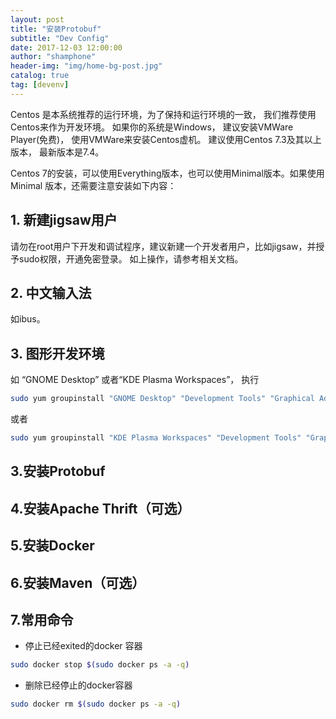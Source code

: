 ```yaml
---
layout: post
title: "安装Protobuf"
subtitle: "Dev Config"
date: 2017-12-03 12:00:00
author: "shamphone"
header-img: "img/home-bg-post.jpg"
catalog: true
tag: [devenv]
---
```


Centos 是本系统推荐的运行环境，为了保持和运行环境的一致， 我们推荐使用Centos来作为开发环境。 
如果你的系统是Windows， 建议安装VMWare Player(免费)， 使用VMWare来安装Centos虚机。 
建议使用Centos 7.3及其以上版本， 最新版本是7.4。

Centos 7的安装，可以使用Everything版本，也可以使用Minimal版本。如果使用Minimal 版本，还需要注意安装如下内容：

## 1. 新建jigsaw用户

请勿在root用户下开发和调试程序，建议新建一个开发者用户，比如jigsaw，并授予sudo权限，开通免密登录。
如上操作，请参考相关文档。 

## 2. 中文输入法
如ibus。 

## 3. 图形开发环境

如 “GNOME Desktop” 或者“KDE Plasma Workspaces”， 执行

```bash
sudo yum groupinstall "GNOME Desktop" "Development Tools" "Graphical Administration Tools" "System Administration Tools" "System Management" "Server with GUI"
```

或者
```bash
sudo yum groupinstall "KDE Plasma Workspaces" "Development Tools" "Graphical Administration Tools" "System Administration Tools" "System Management" "Server with GUI"
```

 
## 3.安装Protobuf

## 4.安装Apache Thrift（可选）

## 5.安装Docker

## 6.安装Maven（可选）



## 7.常用命令

- 停止已经exited的docker 容器
```bash
sudo docker stop $(sudo docker ps -a -q)
```

- 删除已经停止的docker容器
```bash
sudo docker rm $(sudo docker ps -a -q)
```